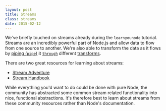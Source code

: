 ```yaml
---
layout: post
title: Streams
class: streams
date: 2015-02-12
---
```


We've briefly touched on streams already during the `learnyounode` tutorial.
Streams are an incredibly powerful part of Node.js and allow data to flow from
one source to another. We're also able to transform the data as it flows by
[piping (`pipe`)][node-pipe] it [`through`][through2] different
[transforms][node-tansform].

There are two great resources for learning about streams:

 - [Stream Adventure][stream-adventure]
 - [Stream Handbook][stream-handbook]

While everything you'd want to do could be done with pure Node, the community
has abstracted some common stream related functionality into nice, functional
abstractions. It's therefore best to learn about streams from these community
resources rather than Node's documentation.


[node-pipe]: http://nodejs.org/api/stream.html#stream_readable_pipe_destination_options
[through2]: https://github.com/rvagg/through2
[node-tansform]: http://nodejs.org/api/stream.html#stream_class_stream_transform
[stream-adventure]: http://nodeschool.io/#stream-adventure
[stream-handbook]: https://github.com/substack/stream-handbook
